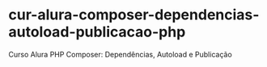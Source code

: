 # cur-alura-composer-dependencias-autoload-publicacao-php
Curso Alura PHP Composer: Dependências, Autoload e Publicação
